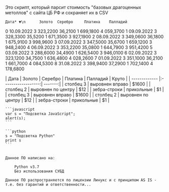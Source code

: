 Это скрипт, который парсит стоимость "базовых драгоценных метоллов" с сайта ЦБ РФ и сохраняет их в CSV

    Дата* ▼\n      Золото  Серебро     Платина    Палладий
0  10.09.2022  3 323,2200  36,2100  1 699,1800  4 059,3700
1  09.09.2022  3 328,3300  35,5200  1 671,3500  3 927,1900
2  08.09.2022  3 349,0600  36,1800  1 675,9100  3 998,9600
3  07.09.2022  3 347,5000  35,6700  1 659,1200  3 948,2400
4  06.09.2022  3 353,2200  35,0800  1 644,7900  3 951,4200
5  03.09.2022  3 288,6000  34,4900  1 626,5400  3 946,0100
6  02.09.2022  3 323,1200  34,7500  1 636,4800  4 028,2600
7  01.09.2022  3 351,1000  36,2100  1 661,7000  4 084,5300
8  31.08.2022  3 398,9400  37,2900  1 702,1400  4 178,6800

| Дата          | Золото             | Серебро | Платина        | Палладий            | Круто |
| ------------- |:------------------:| -------:|
| столбец 3     | выровнен вправо    | $1600 |
| столбец 2     | выровнен по центру |   $12 |
| зебра-строки  | прикольные         |    $1 |
| столбец 3     | выровнен вправо    | $1600 |
| столбец 2     | выровнен по центру |   $12 |
| зебра-строки  | прикольные         |    $1 |



<pre lang="no-highlight"><code>```javascript
var s = "Подсветка JavaScript";
alert(s);
```
 
```python
s = "Подсветка Python"
print s
```


Данное ПО написано на:

    Python v3.7
    Без использования СУБД

Данное ПО распространяется по лицензии Линукс и с принципом AS IS - т.е. без гарантий и ответственности...
